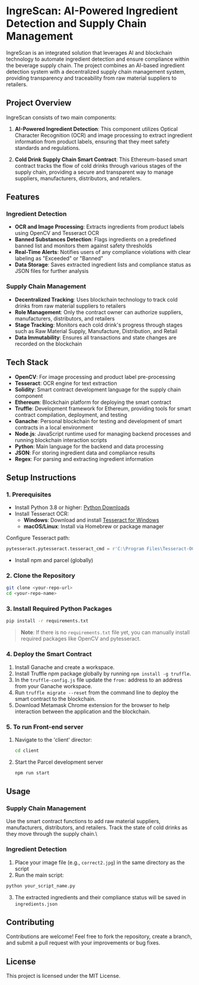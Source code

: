 # IngreScan: AI-Powered Ingredient Detection and Supply Chain Management

IngreScan is an integrated solution that leverages AI and blockchain technology to automate ingredient detection and ensure compliance within the beverage supply chain. The project combines an AI-based ingredient detection system with a decentralized supply chain management system, providing transparency and traceability from raw material suppliers to retailers.

## Project Overview

IngreScan consists of two main components:

1. **AI-Powered Ingredient Detection**: This component utilizes Optical Character Recognition (OCR) and image processing to extract ingredient information from product labels, ensuring that they meet safety standards and regulations.

2. **Cold Drink Supply Chain Smart Contract**: This Ethereum-based smart contract tracks the flow of cold drinks through various stages of the supply chain, providing a secure and transparent way to manage suppliers, manufacturers, distributors, and retailers.

## Features

### Ingredient Detection
- **OCR and Image Processing**: Extracts ingredients from product labels using OpenCV and Tesseract OCR
- **Banned Substances Detection**: Flags ingredients on a predefined banned list and monitors them against safety thresholds
- **Real-Time Alerts**: Notifies users of any compliance violations with clear labeling as "Exceeded" or "Banned"
- **Data Storage**: Saves extracted ingredient lists and compliance status as JSON files for further analysis

### Supply Chain Management
- **Decentralized Tracking**: Uses blockchain technology to track cold drinks from raw material suppliers to retailers
- **Role Management**: Only the contract owner can authorize suppliers, manufacturers, distributors, and retailers
- **Stage Tracking**: Monitors each cold drink's progress through stages such as Raw Material Supply, Manufacture, Distribution, and Retail
- **Data Immutability**: Ensures all transactions and state changes are recorded on the blockchain

## Tech Stack

- **OpenCV**: For image processing and product label pre-processing
- **Tesseract**: OCR engine for text extraction
- **Solidity**: Smart contract development language for the supply chain component
- **Ethereum**: Blockchain platform for deploying the smart contract
- **Truffle**: Development framework for Ethereum, providing tools for smart contract compilation, deployment, and testing
- **Ganache**: Personal blockchain for testing and development of smart contracts in a local environment
- **Node.js**: JavaScript runtime used for managing backend processes and running blockchain interaction scripts
- **Python**: Main language for the backend and data processing
- **JSON**: For storing ingredient data and compliance results
- **Regex**: For parsing and extracting ingredient information

## Setup Instructions

### 1. Prerequisites

- Install Python 3.8 or higher: [Python Downloads](https://www.python.org/downloads/)
- Install Tesseract OCR:
  - **Windows**: Download and install [Tesseract for Windows](https://github.com/tesseract-ocr/tesseract)
  - **macOS/Linux**: Install via Homebrew or package manager

Configure Tesseract path:
```python
pytesseract.pytesseract.tesseract_cmd = r'C:\Program Files\Tesseract-OCR\tesseract.exe'  # Update with your path
```
- Install npm and parcel (globally)

### 2. Clone the Repository

```bash
git clone <your-repo-url>
cd <your-repo-name>
```

### 3. Install Required Python Packages

```bash
pip install -r requirements.txt
```

> **Note**: If there is no `requirements.txt` file yet, you can manually install required packages like OpenCV and pytesseract.

### 4. Deploy the Smart Contract

1. Install Ganache and create a workspace.
2. Install Truffle npm package globally by running ```npm install -g truffle```.
3. In the `truffle-config.js` file update the `from:` address to an address from your Ganache workspace.
4. Run ```truffle migrate --reset``` from the command line to deploy the smart contract to the blockchain.
5. Download Metamask Chrome extension for the browser to help interaction between the application and the blockchain.

### 5. To run Front-end server

1. Navigate to the 'client' director:
   ``` bash
   cd client
   ```
2. Start the Parcel development server
   ``` bash
   npm run start 
   ```


## Usage

### Supply Chain Management


Use the smart contract functions to add raw material suppliers, manufacturers, distributors, and retailers. Track the state of cold drinks as they move through the supply chain.\

### Ingredient Detection

1. Place your image file (e.g., `correct2.jpg`) in the same directory as the script
2. Run the main script:
```bash
python your_script_name.py
```
3. The extracted ingredients and their compliance status will be saved in `ingredients.json`


## Contributing

Contributions are welcome! Feel free to fork the repository, create a branch, and submit a pull request with your improvements or bug fixes.

## License

This project is licensed under the MIT License.
